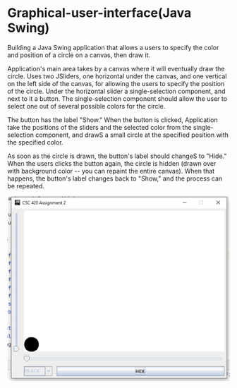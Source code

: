 # Graphical-user-interface(Java Swing)
Building a Java Swing application that allows a users to specify the color and position of a circle on a canvas, then draw it.

Application's main area takes by a canvas where it will eventually draw the circle. Uses two JSliders, one horizontal under the canvas,
and one vertical on the left side of the canvas, for allowing the users to specify the position of the circle. Under the horizontal slider a 
single-selection component, and next to it a button. The single-selection component should allow the user to select one out of several possible 
colors for the circle.

The button has the label "Show." When the button is clicked, Application take the positions of the sliders and the selected color 
from the single-selection component, and drawS a small circle at the specified position with the specified color.

As soon as the circle is drawn, the button's label should changeS to "Hide." When the users clicks the button again, the circle is hidden (drawn over 
with background color -- you can repaint the entire canvas). When that happens, the button's label changes back to "Show," and the process can be 
repeated.

<img width="697" alt="GUI picture" src="https://github.com/umangptl/Graphical-user-interface/blob/main/GUI.png">
